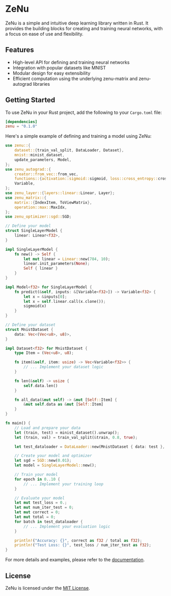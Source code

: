 # ZeNu

ZeNu is a simple and intuitive deep learning library written in Rust. It provides the building blocks for creating and training neural networks, with a focus on ease of use and flexibility.

## Features

- High-level API for defining and training neural networks
- Integration with popular datasets like MNIST
- Modular design for easy extensibility
- Efficient computation using the underlying zenu-matrix and zenu-autograd libraries

## Getting Started

To use ZeNu in your Rust project, add the following to your `Cargo.toml` file:

```toml
[dependencies]
zenu = "0.1.0"
```

Here's a simple example of defining and training a model using ZeNu:

```rust
use zenu::{
    dataset::{train_val_split, DataLoader, Dataset},
    mnist::minist_dataset,
    update_parameters, Model,
};
use zenu_autograd::{
    creator::from_vec::from_vec,
    functions::{activation::sigmoid::sigmoid, loss::cross_entropy::cross_entropy},
    Variable,
};
use zenu_layer::{layers::linear::Linear, Layer};
use zenu_matrix::{
    matrix::{IndexItem, ToViewMatrix},
    operation::max::MaxIdx,
};
use zenu_optimizer::sgd::SGD;

// Define your model
struct SingleLayerModel {
    linear: Linear<f32>,
}

impl SingleLayerModel {
    fn new() -> Self {
        let mut linear = Linear::new(784, 10);
        linear.init_parameters(None);
        Self { linear }
    }
}

impl Model<f32> for SingleLayerModel {
    fn predict(&self, inputs: &[Variable<f32>]) -> Variable<f32> {
        let x = &inputs[0];
        let x = self.linear.call(x.clone());
        sigmoid(x)
    }
}

// Define your dataset
struct MnistDataset {
    data: Vec<(Vec<u8>, u8)>,
}

impl Dataset<f32> for MnistDataset {
    type Item = (Vec<u8>, u8);

    fn item(&self, item: usize) -> Vec<Variable<f32>> {
        // ... Implement your dataset logic
    }

    fn len(&self) -> usize {
        self.data.len()
    }

    fn all_data(&mut self) -> &mut [Self::Item] {
        &mut self.data as &mut [Self::Item]
    }
}

fn main() {
    // Load and prepare your data
    let (train, test) = minist_dataset().unwrap();
    let (train, val) = train_val_split(&train, 0.8, true);

    let test_dataloader = DataLoader::new(MnistDataset { data: test }, 1);

    // Create your model and optimizer
    let sgd = SGD::new(0.01);
    let model = SingleLayerModel::new();

    // Train your model
    for epoch in 0..10 {
        // ... Implement your training loop
    }

    // Evaluate your model
    let mut test_loss = 0.;
    let mut num_iter_test = 0;
    let mut correct = 0;
    let mut total = 0;
    for batch in test_dataloader {
        // ... Implement your evaluation logic
    }

    println!("Accuracy: {}", correct as f32 / total as f32);
    println!("Test Loss: {}", test_loss / num_iter_test as f32);
}
```

For more details and examples, please refer to the [documentation](https://docs.rs/zenu).

## License

ZeNu is licensed under the [MIT License](LICENSE).
